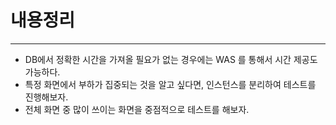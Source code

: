 # 내용정리

---

- DB에서 정확한 시간을 가져올 필요가 없는 경우에는 WAS 를 통해서 시간 제공도 가능하다.
- 특정 화면에서 부하가 집중되는 것을 알고 싶다면, 인스턴스를 분리하여 테스트를 진행해보자.
- 전체 화면 중 많이 쓰이는 화면을 중점적으로 테스트를 해보자.